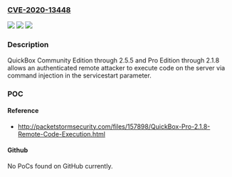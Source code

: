 ### [CVE-2020-13448](https://cve.mitre.org/cgi-bin/cvename.cgi?name=CVE-2020-13448)
![](https://img.shields.io/static/v1?label=Product&message=n%2Fa&color=blue)
![](https://img.shields.io/static/v1?label=Version&message=n%2Fa&color=blue)
![](https://img.shields.io/static/v1?label=Vulnerability&message=n%2Fa&color=brighgreen)

### Description

QuickBox Community Edition through 2.5.5 and Pro Edition through 2.1.8 allows an authenticated remote attacker to execute code on the server via command injection in the servicestart parameter.

### POC

#### Reference
- http://packetstormsecurity.com/files/157898/QuickBox-Pro-2.1.8-Remote-Code-Execution.html

#### Github
No PoCs found on GitHub currently.

